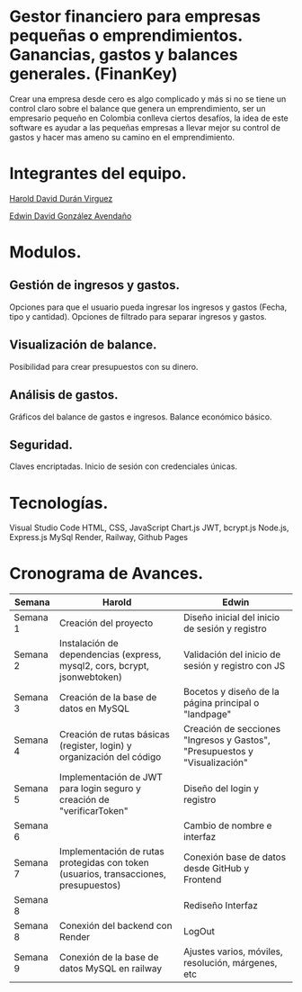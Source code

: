 # Gestor financiero para empresas pequeñas o emprendimientos. Ganancias, gastos y balances generales. (FinanKey)  

Crear una empresa desde cero es algo complicado y más si no se tiene un control claro sobre el balance que genera un emprendimiento, ser un empresario pequeño en Colombia conlleva ciertos desafíos, la idea de este software es ayudar a las pequeñas empresas a llevar mejor su control de gastos y hacer mas ameno su camino en el emprendimiento.

# Integrantes del equipo. 

[Harold David Durán Virguez](https://github.com/Hardur17)

[Edwin David González Avendaño](https://github.com/Edwinahhh)

# Modulos. 

## Gestión de ingresos y gastos. 
Opciones para que el usuario pueda ingresar los ingresos y gastos (Fecha, tipo y cantidad).
Opciones de filtrado para separar ingresos y gastos.

## Visualización de balance. 
Posibilidad para crear presupuestos con su dinero.

## Análisis de gastos. 
Gráficos del balance de gastos e ingresos.
Balance económico básico.

## Seguridad. 
Claves encriptadas.
Inicio de sesión con credenciales únicas.

# Tecnologías. 
Visual Studio Code
HTML, CSS, JavaScript
Chart.js
JWT, bcrypt.js
Node.js, Express.js
MySql
Render, Railway, Github Pages

# Cronograma de Avances. 
   
| Semana   |                                  Harold                                                |                         Edwin                                            |
|----------|----------------------------------------------------------------------------------------|--------------------------------------------------------------------------|
| Semana 1 |                            Creación del proyecto                                       |             Diseño inicial del inicio de sesión y registro               |
| Semana 2 |       Instalación de dependencias (express, mysql2, cors, bcrypt, jsonwebtoken)        |            Validación del inicio de sesión y registro con JS             |
| Semana 3 |                       Creación de la base de datos en MySQL                            |          Bocetos y diseño de la página principal o "landpage"            |
| Semana 4 |         Creación de rutas básicas (register, login) y organización del código          |Creación de secciones "Ingresos y Gastos", "Presupuestos y "Visualización"|
| Semana 5 |          Implementación de JWT para login seguro y creación de "verificarToken"        |                     Diseño del login y registro                          |
| Semana 6 |                                                                                        |                     Cambio de nombre e interfaz                          |
| Semana 7 |Implementación de rutas protegidas con token (usuarios, transacciones, presupuestos)    |            Conexión base de datos desde GitHub y Frontend                |
| Semana 8 |                                                                                        |                           Rediseño Interfaz                              |
| Semana 8 |                      Conexión del backend con Render                                   |                               LogOut                                     |
| Semana 9 |                Conexión de la base de datos MySQL en railway                           |          Ajustes varios, móviles, resolución, márgenes, etc              |




